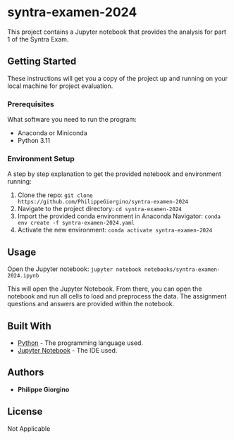 # syntra-examen-2024
This project contains a Jupyter notebook that provides the analysis for part 1 of the Syntra Exam.

## Getting Started

These instructions will get you a copy of the project up and running on your local machine for project evaluation.

### Prerequisites

What software you need to run the program:

- Anaconda or Miniconda
- Python 3.11

### Environment Setup

A step by step explanation to get the provided notebook and environment running:

1. Clone the repo: `git clone https://github.com/PhilippeGiorgino/syntra-examen-2024`
2. Navigate to the project directory: `cd syntra-examen-2024`
3. Import the provided conda environment in Anaconda Navigator: `conda env create -f syntra-examen-2024.yaml`
4. Activate the new environment: `conda activate syntra-examen-2024`

## Usage
Open the Jupyter notebook: `jupyter notebook notebooks/syntra-examen-2024.ipynb`

This will open the Jupyter Notebook. From there, you can open the notebook and run all cells to load and preprocess the data. 
The assignment questions and answers are provided within the notebook.

## Built With

* [Python](https://www.python.org/) - The programming language used.
* [Jupyter Notebook](https://jupyter.org/) - The IDE used.

## Authors

* **Philippe Giorgino** 

## License

Not Applicable
